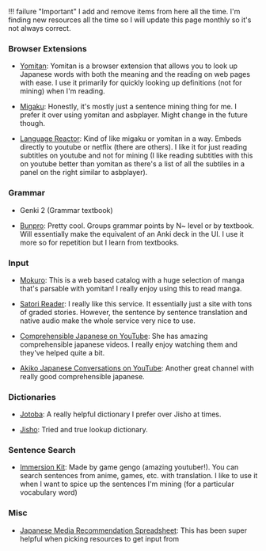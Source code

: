 !!! failure "Important"
    I add and remove items from here all the time. I'm finding new resources all the time so I will update this page monthly so it's not always correct.

### Browser Extensions

- [Yomitan](https://github.com/themoeway/yomitan): Yomitan is a browser extension that allows you to look up Japanese words with both the meaning and the reading on web pages with ease. I use it primarily for quickly looking up definitions (not for mining) when I'm reading.

- [Migaku](https://migaku.com/): Honestly, it's mostly just a sentence mining thing for me. I prefer it over using yomitan and asbplayer. Might change in the future though.

- [Language Reactor](https://www.languagereactor.com/): Kind of like migaku or yomitan in a way. Embeds directly to youtube or netflix (there are others). I like it for just reading subtitles on youtube and not for mining (I like reading subtitles with this on youtube better than yomitan as there's a list of all the subtiles in a panel on the right similar to asbplayer).

### Grammar

- Genki 2 (Grammar textbook)

- [Bunpro](https://bunpro.jp/grammar_points): Pretty cool. Groups grammar points by N~ level or by textbook. Will essentially make the equivalent of an Anki deck in the UI. I use it more so for repetition but I learn from textbooks.

### Input

- [Mokuro](https://catalog.mokuro.moe/): This is a web based catalog with a huge selection of manga that's parsable with yomitan! I really enjoy using this to read manga.

- [Satori Reader](https://www.satorireader.com/): I really like this service. It essentially just a site with tons of graded stories. However, the sentence by sentence translation and native audio make the whole service very nice to use.

- [Comprehensible Japanese on YouTube](https://www.youtube.com/@cijapanese): She has amazing comprehensible japanese videos. I really enjoy watching them and they've helped quite a bit.

- [Akiko Japanese Conversations on YouTube](https://www.youtube.com/@Aki-SenseiJPN): Another great channel with really good comprehensible japanese.

### Dictionaries

- [Jotoba](https://jotoba.de/): A really helpful dictionary I prefer over Jisho at times.

- [Jisho](https://jisho.org/): Tried and true lookup dictionary.

### Sentence Search

- [Immersion Kit](https://www.immersionkit.com/): Made by game gengo (amazing youtuber!). You can search sentences from anime, games, etc. with translation. I like to use it when I want to spice up the sentences I'm mining (for a particular vocabulary word)

### Misc

- [Japanese Media Recommendation Spreadsheet](https://docs.google.com/spreadsheets/d/1w42HEKEu2AzZg9K7PI0ma9ICmr2qYEKQ9IF4XxFSnQU/edit#gid=1999205540): This has been super helpful when picking resources to get input from